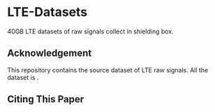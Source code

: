 # LTE-Datasets
40GB LTE datasets of raw signals collect in shielding box.

## Acknowledgement
This repository contains the source dataset of LTE raw signals. All the dataset is . 


## Citing This Paper
